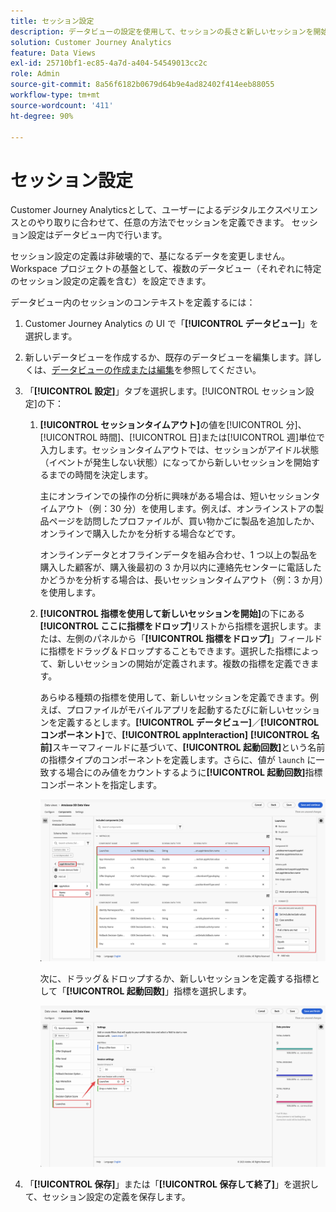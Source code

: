 ```yaml
---
title: セッション設定
description: データビューの設定を使用して、セッションの長さと新しいセッションを開始するトリガーを定義できます
solution: Customer Journey Analytics
feature: Data Views
exl-id: 25710bf1-ec85-4a7d-a404-54549013cc2c
role: Admin
source-git-commit: 8a56f6182b0679d64b9e4ad82402f414eeb88055
workflow-type: tm+mt
source-wordcount: '411'
ht-degree: 90%

---
```


# セッション設定

Customer Journey Analyticsとして、ユーザーによるデジタルエクスペリエンスとのやり取りに合わせて、任意の方法でセッションを定義できます。 セッション設定はデータビュー内で行います。

セッション設定の定義は非破壊的で、基になるデータを変更しません。Workspace プロジェクトの基盤として、複数のデータビュー（それぞれに特定のセッション設定の定義を含む）を設定できます。

データビュー内のセッションのコンテキストを定義するには：

1. Customer Journey Analytics の UI で「**[!UICONTROL データビュー]**」を選択します。

2. 新しいデータビューを作成するか、既存のデータビューを編集します。詳しくは、[データビューの作成または編集](create-dataview.md)を参照してください。

3. 「**[!UICONTROL 設定]**」タブを選択します。[!UICONTROL セッション設定]の下：

   1. **[!UICONTROL セッションタイムアウト]**&#x200B;の値を[!UICONTROL 分]、[!UICONTROL 時間]、[!UICONTROL 日]または[!UICONTROL 週]単位で入力します。セッションタイムアウトでは、セッションがアイドル状態（イベントが発生しない状態）になってから新しいセッションを開始するまでの時間を決定します。

      主にオンラインでの操作の分析に興味がある場合は、短いセッションタイムアウト（例：30 分）を使用します。例えば、オンラインストアの製品ページを訪問したプロファイルが、買い物かごに製品を追加したか、オンラインで購入したかを分析する場合などです。

      オンラインデータとオフラインデータを組み合わせ、1 つ以上の製品を購入した顧客が、購入後最初の 3 か月以内に連絡先センターに電話したかどうかを分析する場合は、長いセッションタイムアウト（例：3 か月）を使用します。


   2. **[!UICONTROL 指標を使用して新しいセッションを開始]**&#x200B;の下にある&#x200B;**[!UICONTROL ここに指標をドロップ]**&#x200B;リストから指標を選択します。または、左側のパネルから「**[!UICONTROL 指標をドロップ]**」フィールドに指標をドラッグ＆ドロップすることもできます。選択した指標によって、新しいセッションの開始が定義されます。複数の指標を定義できます。

      あらゆる種類の指標を使用して、新しいセッションを定義できます。例えば、プロファイルがモバイルアプリを起動するたびに新しいセッションを定義するとします。**[!UICONTROL データビュー]**／**[!UICONTROL コンポーネント]**&#x200B;で、**[!UICONTROL appInteraction]** **[!UICONTROL 名前]**&#x200B;スキーマフィールドに基づいて、**[!UICONTROL 起動回数]**&#x200B;という名前の指標タイプのコンポーネントを定義します。さらに、値が `launch` に一致する場合にのみ値をカウントするように&#x200B;**[!UICONTROL 起動回数]**&#x200B;指標コンポーネントを指定します。

      ![アプリ操作指標コンポーネントの起動回数](assets/component-launches.png)

      次に、ドラッグ＆ドロップするか、新しいセッションを定義する指標として「**[!UICONTROL 起動回数]**」指標を選択します。

      ![セッション設定の起動回数](assets/session-settings-launches-metric.png)



4. 「**[!UICONTROL 保存]**」または「**[!UICONTROL 保存して終了]**」を選択して、セッション設定の定義を保存します。
